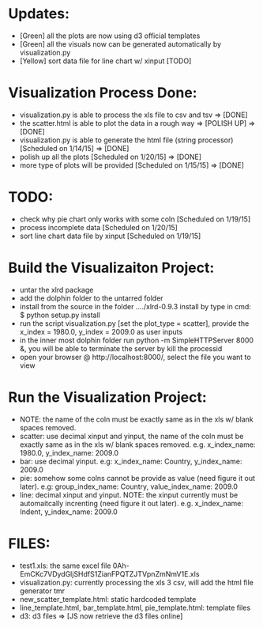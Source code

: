 Updates:
=========
- [Green] all the plots are now using d3 official templates
- [Green] all the visuals now can be generated automatically by visualization.py
- [Yellow] sort data file for line chart w/ xinput [TODO]

Visualization Process Done:
=========
- visualization.py is able to process the xls file to csv and tsv => [DONE]
- the scatter.html is able to plot the data in a rough way => [POLISH UP] => [DONE]
- visualization.py is able to generate the html file (string processor) [Scheduled on 1/14/15] => [DONE]
- polish up all the plots [Scheduled on 1/20/15] => [DONE]
- more type of plots will be provided [Scheduled on 1/15/15] => [DONE]

TODO:
=========
- check why pie chart only works with some coln [Scheduled on 1/19/15] 
- process incomplete data [Scheduled on 1/20/15]
- sort line chart data file by xinput [Scheduled on 1/19/15]

Build the Visualizaiton Project:
==========
- untar the xlrd package
- add the dolphin folder to the untarred folder
- install from the source in the folder ..../xlrd-0.9.3 install by type in cmd: $ python setup.py install  
- run the script visualization.py [set the plot_type = scatter], provide the x_index = 1980.0, y_index = 2009.0 as user inputs
- in the inner most dolphin folder run python -m SimpleHTTPServer 8000 &, you will be able to terminate the server by kill the processid
- open your browser @ http://localhost:8000/, select the file you want to view

Run the Visualization Project:
===========
- NOTE: the name of the coln must be exactly same as in the xls w/ blank spaces removed.
- scatter: use decimal xinput and yinput, the name of the coln must be exactly same as in the xls w/ blank spaces removed. e.g. x_index_name: 1980.0, y_index_name: 2009.0
- bar: use decimal yinput. e.g: x_index_name: Country, y_index_name: 2009.0
- pie: somehow some colns cannot be provide as value (need figure it out later).  e.g: group_index_name: Country, value_index_name: 2009.0
- line: decimal xinput and yinput. NOTE: the xinput currently must be automaitcally increnting (need figure it out later). e.g. x_index_name: Indent, y_index_name: 2009.0

FILES:
=========
- test1.xls: the same excel file 0Ah-EmCKc7VDydGljSHdfS1ZianFPQTZJTVpnZmNmV1E.xls
- visualization.py: currently processing the xls 3 csv, will add the html file generator tmr
- new_scatter_template.html: static hardcoded template
- line_template.html, bar_template.html, pie_template.html: template files
- d3: d3 files => [JS now retrieve the d3 files online]